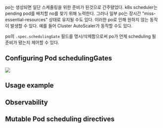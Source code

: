po는 생성되면 일단 스케줄링을 위한 준비가 된것으로 간주됐었다. k8s scheduler는 pending pod를 배치할 no를 찾기 위해 노력한다. 그러나 일부 po는 장시간 "miss-essential-resources" 상태로 유지될 수도 있다. 이러한 po로 인해 원하지 않는 동작이 발생할 수 있다. 예를 들어 Cluster AutoScaler가 동작할 수도 있다.

po의 `.spec.schedulingGate` 필드를 명시/삭제함으로써 po가 언제 scheduling 될 준비가 됐는지 제어할 수 있다.

## Configuring Pod schedulingGates
![](https://kubernetes.io/docs/images/podSchedulingGates.svg)

## Usage example
## Observability
## Mutable Pod scheduling directives